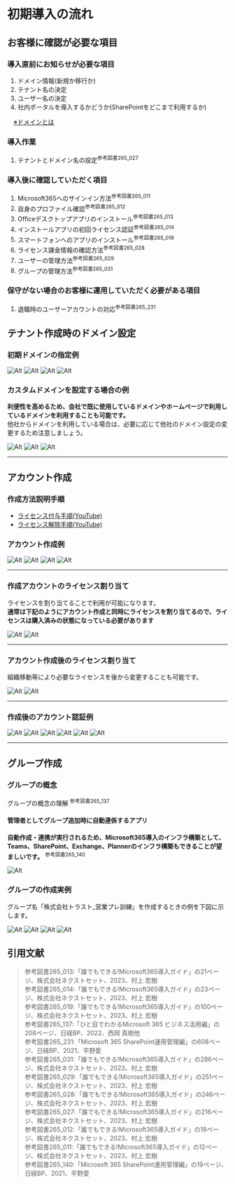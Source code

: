 # 初期導入の流れ

## お客様に確認が必要な項目

### 導入直前にお知らせが必要な項目

1. ドメイン情報(新規か移行か)
2. テナント名の決定
3. ユーザー名の決定
4. 社内ポータルを導入するかどうか(SharePointをどこまで利用するか)

　[※ドメインとは](https://www.onamae.com/clever/about/domain.html)  

### 導入作業

1. テナントとドメイン名の設定<sup>参考図書265_027</sup>

### 導入後に確認していただく項目

1. Microsoft365へのサインイン方法<sup>参考図書265_011</sup>
1. 自身のプロファイル確認<sup>参考図書265_012</sup>
1. Officeデスクトップアプリのインストール<sup>参考図書265_013</sup>
1. インストールアプリの初回ライセンス認証<sup>参考図書265_014</sup>
1. スマートフォンへのアプリのインストール<sup>参考図書265_019</sup>
1. ライセンス課金情報の確認方法<sup>参考図書265_028</sup>
1. ユーザーの管理方法<sup>参考図書265_029</sup>
1. グループの管理方法<sup>参考図書265_031</sup>

### 保守がない場合のお客様に運用していただく必要がある項目

1. 退職時のユーザーアカウントの対応<sup>参考図書265_231</sup>

## テナント作成時のドメイン設定

### 初期ドメインの指定例

![Alt](../../7_Prj/716_M365/100_初期導入/02_テナント作成trustit2024onMicrosoftcomドメイン1.png)
![Alt](../../7_Prj/716_M365/100_初期導入/02_テナント作成trustit2024onMicrosoftcomドメイン2.png)
![Alt](../../7_Prj/716_M365/100_初期導入/02_テナント作成trustit2024onMicrosoftcomドメイン3.png)
![Alt](../../7_Prj/716_M365/100_初期導入/02_テナント作成trustit2024onMicrosoftcomドメイン4.png)

### カスタムドメインを設定する場合の例

**利便性を高めるため、会社で既に使用しているドメインやホームページで利用しているドメインを利用することも可能です。**  
他社からドメインを利用している場合は、必要に応じて他社のドメイン設定の変更するため注意しましょう。

![Alt](../../7_Prj/716_M365/100_初期導入/03_独自ドメイン_0.png)
![Alt](../../7_Prj/716_M365/100_初期導入/03_独自ドメイン_1.png)
![Alt](../../7_Prj/716_M365/100_初期導入/03_独自ドメイン_4.png)

---

## アカウント作成

### 作成方法説明手順

- [ライセンス付与手順(YouTube)](https://www.youtube.com/watch?v=x5fwOGyh_qQ)
- [ライセンス解除手順(YouTube)](https://www.youtube.com/watch?v=UdOeWZFmEVE)

### アカウント作成例

![Alt](../../7_Prj/716_M365/100_初期導入/05_ユーザ追加設定1.png)
![Alt](../../7_Prj/716_M365/100_初期導入/05_ユーザ追加設定13.png)
![Alt](../../7_Prj/716_M365/100_初期導入/05_ユーザ追加設定14.png)
![Alt](../../7_Prj/716_M365/100_初期導入/03_独自ドメイン_7.png)

---

### 作成アカウントのライセンス割り当て

ライセンスを割り当てることで利用が可能になります。  
**通常は下記のようにアカウント作成と同時にライセンスを割り当てるので、ライセンスは購入済みの状態になっている必要があります**  
  
![Alt](../../7_Prj/716_M365/100_初期導入/05_ユーザ追加設定2.png)
![Alt](../../7_Prj/716_M365/100_初期導入/05_ユーザ追加設定4.png)

---

### アカウント作成後のライセンス割り当て

組織移動等により必要なライセンスを後から変更することも可能です。  

![Alt](../../7_Prj/716_M365/100_初期導入/05_作成アカウントのライセンス割り当て1.png)
![Alt](../../7_Prj/716_M365/100_初期導入/05_作成アカウントのライセンス割り当て2.png)

---

### 作成後のアカウント認証例

![Alt](../../7_Prj/716_M365/100_初期導入/06_Authenticator設定0.png)
![Alt](../../7_Prj/716_M365/100_初期導入/06_Authenticator設定1.png)
![Alt](../../7_Prj/716_M365/100_初期導入/06_Authenticator設定2.png)
![Alt](../../7_Prj/716_M365/100_初期導入/06_Authenticator設定3.png)
![Alt](../../7_Prj/716_M365/100_初期導入/06_Authenticator設定4.png)
![Alt](../../7_Prj/716_M365/100_初期導入/06_多要素認証1.png)

---

## グループ作成

### グループの概念

グループの概念の理解 <sup>参考図書265_137</sup>

#### 管理者としてグループ追加時に自動連係するアプリ

**自動作成・連携が実行されるため、Microsoft365導入のインフラ構築として、Teams、SharePoint、Exchange、Plannerのインフラ構築もできることが望ましいです。** <sup>参考図書265_140</sup>

![Alt](../../7_Prj/716_M365/100_初期導入/100_初期導入_グループ1.png)

### グループの作成実例

グループ名「株式会社トラスト_営業プレ訓練」を作成するときの例を下図に示します。  

![Alt](../../7_Prj/716_M365/100_初期導入/チームとグループ2.png)
![Alt](../../7_Prj/716_M365/100_初期導入/チームとグループ10.png)
![Alt](../../7_Prj/716_M365/100_初期導入/チームとグループ11.png)
![Alt](../../7_Prj/716_M365/100_初期導入/03_独自ドメイン_8.png)

## 引用文献

> 参考図書265_013:「誰でもできる!Microsoft365導入ガイド」の21ページ、株式会社ネクストセット、2023、村上 宏樹  
> 参考図書265_014:「誰でもできる!Microsoft365導入ガイド」の23ページ、株式会社ネクストセット、2023、村上 宏樹  
> 参考図書265_019:「誰でもできる!Microsoft365導入ガイド」の100ページ、株式会社ネクストセット、2023、村上 宏樹  
> 参考図書265_137:「ひと目でわかるMicrosoft 365 ビジネス活用編」の208ページ、日経BP、2022、西岡 真樹他  
> 参考図書265_231:「Microsoft 365 SharePoint運用管理編」の608ページ、日経BP、2021、平野愛  
> 参考図書265_031:「誰でもできる!Microsoft365導入ガイド」の286ページ、株式会社ネクストセット、2023、村上 宏樹  
> 参考図書265_029:「誰でもできる!Microsoft365導入ガイド」の251ページ、株式会社ネクストセット、2023、村上 宏樹  
> 参考図書265_028:「誰でもできる!Microsoft365導入ガイド」の246ページ、株式会社ネクストセット、2023、村上 宏樹  
> 参考図書265_027:「誰でもできる!Microsoft365導入ガイド」の216ページ、株式会社ネクストセット、2023、村上 宏樹  
> 参考図書265_012:「誰でもできる!Microsoft365導入ガイド」の18ページ、株式会社ネクストセット、2023、村上 宏樹  
> 参考図書265_011:「誰でもできる!Microsoft365導入ガイド」の12ページ、株式会社ネクストセット、2023、村上 宏樹  
> 参考図書265_140:「Microsoft 365 SharePoint運用管理編」の19ページ、日経BP、2021、平野愛  
